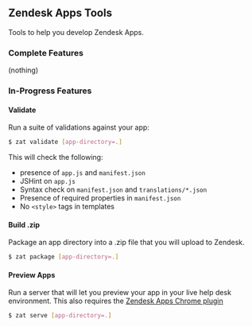 ## Zendesk Apps Tools

Tools to help you develop Zendesk Apps.

### Complete Features

(nothing)

### In-Progress Features

#### Validate

Run a suite of validations against your app:

```bash
$ zat validate [app-directory=.]
```

This will check the following:

 * presence of `app.js` and `manifest.json`
 * JSHint on `app.js`
 * Syntax check on `manifest.json` and `translations/*.json`
 * Presence of required properties in `manifest.json`
 * No `<style>` tags in templates

#### Build .zip

Package an app directory into a .zip file that you will upload to Zendesk.

```bash
$ zat package [app-directory=.]
```

#### Preview Apps

Run a server that will let you preview your app in your live help desk environment. This also requires the [Zendesk Apps Chrome plugin](#does-not-exist-yet)

```bash
$ zat serve [app-directory=.]
```
